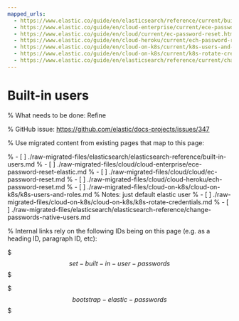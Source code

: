 ```yaml
---
mapped_urls:
  - https://www.elastic.co/guide/en/elasticsearch/reference/current/built-in-users.html
  - https://www.elastic.co/guide/en/cloud-enterprise/current/ece-password-reset-elastic.html
  - https://www.elastic.co/guide/en/cloud/current/ec-password-reset.html
  - https://www.elastic.co/guide/en/cloud-heroku/current/ech-password-reset.html
  - https://www.elastic.co/guide/en/cloud-on-k8s/current/k8s-users-and-roles.html
  - https://www.elastic.co/guide/en/cloud-on-k8s/current/k8s-rotate-credentials.html
  - https://www.elastic.co/guide/en/elasticsearch/reference/current/change-passwords-native-users.html
---
```


# Built-in users

% What needs to be done: Refine

% GitHub issue: https://github.com/elastic/docs-projects/issues/347

% Use migrated content from existing pages that map to this page:

% - [ ] ./raw-migrated-files/elasticsearch/elasticsearch-reference/built-in-users.md
% - [ ] ./raw-migrated-files/cloud/cloud-enterprise/ece-password-reset-elastic.md
% - [ ] ./raw-migrated-files/cloud/cloud/ec-password-reset.md
% - [ ] ./raw-migrated-files/cloud/cloud-heroku/ech-password-reset.md
% - [ ] ./raw-migrated-files/cloud-on-k8s/cloud-on-k8s/k8s-users-and-roles.md
%      Notes: just default elastic user
% - [ ] ./raw-migrated-files/cloud-on-k8s/cloud-on-k8s/k8s-rotate-credentials.md
% - [ ] ./raw-migrated-files/elasticsearch/elasticsearch-reference/change-passwords-native-users.md

% Internal links rely on the following IDs being on this page (e.g. as a heading ID, paragraph ID, etc):

$$$set-built-in-user-passwords$$$

$$$bootstrap-elastic-passwords$$$